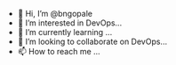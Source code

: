 - 👋 Hi, I’m @bngopale
- 👀 I’m interested in DevOps...
- 🌱 I’m currently learning ...
- 💞️ I’m looking to collaborate on DevOps...
- 📫 How to reach me ...

<!---
bngopale/bngopale is a ✨ special ✨ repository because its `README.md` (this file) appears on your GitHub profile.
You can click the Preview link to take a look at your changes.
--->
